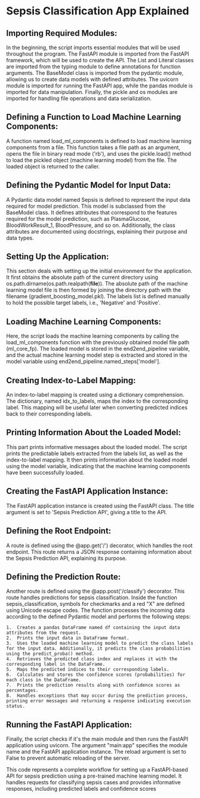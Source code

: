 # Sepsis Classification App Explained

## Importing Required Modules: 
In the beginning, the script imports essential modules that will be used throughout the program. The FastAPI module is imported from the FastAPI framework, which will be used to create the API. The List and Literal classes are imported from the typing module to define annotations for function arguments. The BaseModel class is imported from the pydantic module, allowing us to create data models with defined attributes. The uvicorn module is imported for running the FastAPI app, while the pandas module is imported for data manipulation. Finally, the pickle and os modules are imported for handling file operations and data serialization.

## Defining a Function to Load Machine Learning Components: 
A function named load_ml_components is defined to load machine learning components from a file. This function takes a file path as an argument, opens the file in binary read mode ('rb'), and uses the pickle.load() method to load the pickled object (machine learning model) from the file. The loaded object is returned to the caller.

## Defining the Pydantic Model for Input Data: 
A Pydantic data model named Sepsis is defined to represent the input data required for model prediction. This model is subclassed from the BaseModel class. It defines attributes that correspond to the features required for the model prediction, such as PlasmaGlucose, BloodWorkResult_1, BloodPressure, and so on. Additionally, the class attributes are documented using docstrings, explaining their purpose and data types.

## Setting Up the Application: 
This section deals with setting up the initial environment for the application. It first obtains the absolute path of the current directory using os.path.dirname(os.path.realpath(__file__)). The absolute path of the machine learning model file is then formed by joining the directory path with the filename (gradient_boosting_model.pkl). The labels list is defined manually to hold the possible target labels, i.e., 'Negative' and 'Positive'.

## Loading Machine Learning Components: 
Here, the script loads the machine learning components by calling the load_ml_components function with the previously obtained model file path (ml_core_fp). The loaded model is stored in the end2end_pipeline variable, and the actual machine learning model step is extracted and stored in the model variable using end2end_pipeline.named_steps['model'].

## Creating Index-to-Label Mapping: 
An index-to-label mapping is created using a dictionary comprehension. The dictionary, named idx_to_labels, maps the index to the corresponding label. This mapping will be useful later when converting predicted indices back to their corresponding labels.

## Printing Information About the Loaded Model: 
This part prints informative messages about the loaded model. The script prints the predictable labels extracted from the labels list, as well as the index-to-label mapping. It then prints information about the loaded model using the model variable, indicating that the machine learning components have been successfully loaded.

## Creating the FastAPI Application Instance: 
The FastAPI application instance is created using the FastAPI class. The title argument is set to 'Sepsis Prediction API', giving a title to the API.

## Defining the Root Endpoint: 
A route is defined using the @app.get('/') decorator, which handles the root endpoint. This route returns a JSON response containing information about the Sepsis Prediction API, explaining its purpose.

## Defining the Prediction Route: 
Another route is defined using the @app.post('/classify') decorator. This route handles predictions for sepsis classification. Inside the function sepsis_classification, symbols for checkmarks and a red "X" are defined using Unicode escape codes. The function processes the incoming data according to the defined Pydantic model and performs the following steps:

    1.	Creates a pandas DataFrame named df containing the input data attributes from the request.
    2.	Prints the input data in DataFrame format.
    3.	Uses the loaded machine learning model to predict the class labels for the input data. Additionally, it predicts the class probabilities using the predict_proba() method.
    4.	Retrieves the predicted class index and replaces it with the corresponding label in the DataFrame.
    5.	Maps the predicted indices to their corresponding labels.
    6.	Calculates and stores the confidence scores (probabilities) for each class in the DataFrame.
    7.	Prints the prediction results along with confidence scores as percentages.
    8.	Handles exceptions that may occur during the prediction process, printing error messages and returning a response indicating execution status.

## Running the FastAPI Application: 
Finally, the script checks if it's the main module and then runs the FastAPI application using uvicorn. The argument "main:app" specifies the module name and the FastAPI application instance. The reload argument is set to False to prevent automatic reloading of the server.

This code represents a complete workflow for setting up a FastAPI-based API for sepsis prediction using a pre-trained machine learning model. It handles requests for classifying sepsis cases and provides informative responses, including predicted labels and confidence scores
